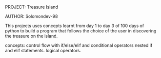PROJECT: Treasure Island

AUTHOR: Solomondev-98

This projects uses concepts learnt from day 1 to day 3 of 100 days of python to build a program that follows the choice of the user in discovering the treasure on the island.

concepts:
control flow with if/else/elif and conditional operators
nested if and elif statements.
logical operators.


